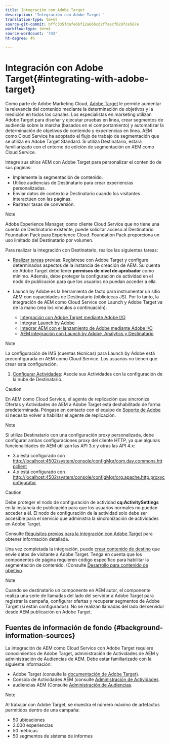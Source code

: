 ```yaml
---
title: Integración con Adobe Target
description: 'Integración con Adobe Target '
translation-type: tm+mt
source-git-commit: bffc335fdafe6bf12a66bcd2f7aacf029fce567e
workflow-type: tm+mt
source-wordcount: '743'
ht-degree: 4%

---
```



# Integración con Adobe Target{#integrating-with-adobe-target}

Como parte de Adobe Marketing Cloud, [Adobe Target](http://www.adobe.com/solutions/testing-targeting/testandtarget.html) le permite aumentar la relevancia del contenido mediante la determinación de objetivos y la medición en todos los canales. Los especialistas en marketing utilizan Adobe Target para diseñar y ejecutar pruebas en línea, crear segmentos de audiencia sobre la marcha (basados en el comportamiento) y automatizar la determinación de objetivos de contenido y experiencias en línea. AEM como Cloud Service ha adoptado el flujo de trabajo de segmentación que se utiliza en Adobe Target Standard. Si utiliza Destinatario, estará familiarizado con el entorno de edición de segmentación en AEM como Cloud Service.

Integre sus sitios AEM con Adobe Target para personalizar el contenido de sus páginas:

* Implemente la segmentación de contenido.
* Utilice audiencias de Destinatario para crear experiencias personalizadas.
* Enviar datos de contexto a Destinatario cuando los visitantes interactúen con las páginas.
* Rastrear tasas de conversión.

>[!NOTE]
>
>Adobe Experience Manager, como cliente Cloud Service que no tiene una cuenta de Destinatario existente, puede solicitar acceso al Destinatario Foundation Pack para Experience Cloud.  Foundation Pack proporciona un uso limitado del Destinatario por volumen.


Para realizar la integración con Destinatario, realice las siguientes tareas:

* [Realizar tareas](https://docs.adobe.com/content/help/en/experience-manager-65/administering/integration/target-requirements.html) previas: Regístrese con Adobe Target y configure determinados aspectos de la instancia de creación de AEM. Su cuenta de Adobe Target debe tener **permisos de nivel de aprobador** como mínimo. Además, debe proteger la configuración de actividad en el nodo de publicación para que los usuarios no puedan acceder a ella.

* Launch by Adobe es la herramienta de facto para instrumentar un sitio AEM con capacidades de Destinatario (bibliotecas JS). Por lo tanto, la integración de AEM como Cloud Service con Launch y Adobe Target va de la mano (vea los vínculos a continuación).

   * [Integración con Adobe Target mediante Adobe I/O](https://docs.adobe.com/content/help/en/experience-manager-65/administering/integration/integration-ims-adobe-io.html)
   * [Integrar Launch by Adobe](https://docs.adobe.com/content/help/en/experience-manager-learn/sites/integrations/adobe-launch-integration-tutorial-understand.html)
   * [Integrar AEM con el lanzamiento de Adobe mediante Adobe I/O](https://helpx.adobe.com/experience-manager/using/aem_launch_adobeio_integration.html)
   * [AEM integración con Launch by Adobe, Analytics y Destinatario](https://helpx.adobe.com/experience-manager/kt/integration/using/aem-launch-integration-tutorial-understand.html)

>[!NOTE]
>
>La configuración de IMS (cuentas técnicas) para Launch by Adobe está preconfigurada en AEM como Cloud Service. Los usuarios no tienen que crear esta configuración.

1. [Configurar Actividades](https://docs.adobe.com/content/help/en/experience-manager-65/authoring/personalization/activitylib.html): Asocie sus Actividades con la configuración de la nube de Destinatario.

>[!CAUTION]
>
>En AEM como Cloud Service, el agente de replicación que sincroniza Ofertas y Actividades de AEM a Adobe Target está deshabilitado de forma predeterminada. Póngase en contacto con el equipo de [Soporte de Adobe](https://helpx.adobe.com/contact/enterprise-support.ec.html#experience-manager) si necesita volver a habilitar el agente de replicación.

>[!NOTE]
>
>Si utiliza Destinatario con una configuración proxy personalizada, debe configurar ambas configuraciones proxy del cliente HTTP, ya que algunas funcionalidades de AEM utilizan las API 3.x y otras las API 4.x:
>
>* 3.x está configurado con [http://localhost:4502/system/console/configMgr/com.day.commons.httpclient](http://localhost:4502/system/console/configMgr/com.day.commons.httpclient)
>* 4.x está configurado con [http://localhost:4502/system/console/configMgr/org.apache.http.proxyconfigurator](http://localhost:4502/system/console/configMgr/org.apache.http.proxyconfigurator)
>



>[!CAUTION]
>
>Debe proteger el nodo de configuración de actividad **cq:ActivitySettings** en la instancia de publicación para que los usuarios normales no puedan acceder a él. El nodo de configuración de la actividad solo debe ser accesible para el servicio que administra la sincronización de actividades en Adobe Target.
>
>Consulte [Requisitos previos para la integración con Adobe Target](https://docs.adobe.com/content/help/en/experience-manager-65/administering/integration/target-requirements.html#securing-the-activity-settings-node) para obtener información detallada.

Una vez completada la integración, puede [crear contenido de destino](https://docs.adobe.com/content/help/en/experience-manager-65/authoring/personalization/content-targeting-touch.html) que envíe datos de visitante a Adobe Target. Tenga en cuenta que los componentes de página requieren código específico para habilitar la segmentación de contenido. (Consulte [Desarrollo para contenido de objetivo](https://docs.adobe.com/content/help/en/experience-manager-65/developing/personlization/target.html).

>[!NOTE]
>
>Cuando se destinatario un componente en AEM autor, el componente realiza una serie de llamadas del lado del servidor a Adobe Target para registrar la campaña, configurar ofertas y recuperar segmentos de Adobe Target (si están configurados). No se realizan llamadas del lado del servidor desde AEM publicación en Adobe Target.

## Fuentes de información de fondo {#background-information-sources}

La integración de AEM como Cloud Service con Adobe Target requiere conocimientos de Adobe Target, administración de Actividades de AEM y administración de Audiencias de AEM. Debe estar familiarizado con la siguiente información:

* Adobe Target (consulte la [documentación de Adobe Target](https://docs.adobe.com/content/help/en/target/using/target-home.html)).
* Consola de Actividades AEM (consulte [Administración de Actividades](https://docs.adobe.com/content/help/en/experience-manager-65/authoring/personalization/activitylib.html).
* audiencias AEM (Consulte [Administración de Audiencias](https://docs.adobe.com/content/help/en/experience-manager-65/authoring/personalization/managing-audiences.html).

>[!NOTE]
>
>Al trabajar con Adobe Target, se muestra el número máximo de artefactos permitidos dentro de una campaña:
>
>* 50 ubicaciones
>* 2.000 experiencias
>* 50 métricas
>* 50 segmentos de sistema de informes
>


